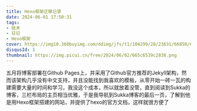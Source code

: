 ```yaml
---
title: Hexo框架迁移记录
date: 2024-06-01 17:50:31
tags:
- 技术
- 日记
- Hexo框架
cover: https://img10.360buyimg.com/ddimg/jfs/t1/104299/28/23631/66850/622032acEe2917d77/d738b5747ec64e49.png
disqusId: 1
thumbnail: https://img.picui.cn/free/2024/06/02/665c6539c2838.png
---
```

<!--more-->
五月将博客部署在Github Pages上，并采用了Github官方推荐的Jekyll架构，然而该架构几乎没有中文支持，并且没能找到我喜欢的模板，从零开始一砖一瓦的构建需要大量的时间和学习，我没这个成本，所以就放着没管，直到阅读到Sukka的博客，<!--more-->三栏布局的主页相当优雅，于是我导航到Sukka博客的最后一页，了解到他是用Hexo框架搭建的网站，并提供了hexo的官方文档，这样就很方便了
